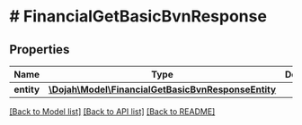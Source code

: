 # # FinancialGetBasicBvnResponse

## Properties

Name | Type | Description | Notes
------------ | ------------- | ------------- | -------------
**entity** | [**\Dojah\Model\FinancialGetBasicBvnResponseEntity**](FinancialGetBasicBvnResponseEntity.md) |  | [optional]

[[Back to Model list]](../../README.md#models) [[Back to API list]](../../README.md#endpoints) [[Back to README]](../../README.md)
